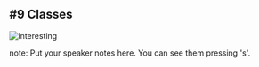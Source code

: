 ##  #9 Classes

![interesting](https://i.imgflip.com/1t0tv6.jpg)
<!-- .element: class="fragment" -->

note:
    Put your speaker notes here.
    You can see them pressing 's'.
